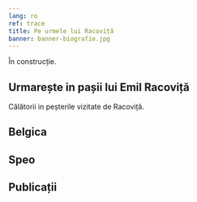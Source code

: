 ```yaml
---
lang: ro
ref: trace
title: Pe urmele lui Racoviță
banner: banner-biografie.jpg
---
```


În construcție.


## Urmarește in pașii lui Emil Racoviță

Călătorii in peșterile vizitate de Racoviță.

## Belgica

## Speo

## Publicații
